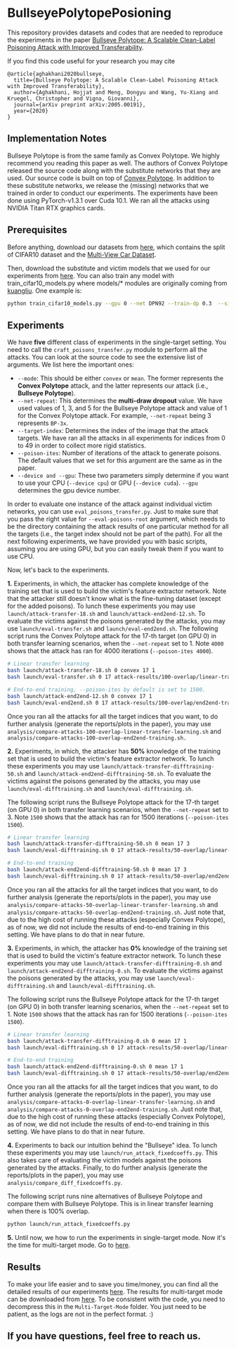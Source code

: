 # BullseyePolytopePosioning
This repository provides datasets and codes that are needed to reproduce the experiments in the paper [Bullseye Polytope: A Scalable Clean-Label Poisoning Attack with Improved Transferability](https://arxiv.org/abs/2005.00191).

If you find this code useful for your research you may cite
```
@article{aghakhani2020bullseye,
  title={Bullseye Polytope: A Scalable Clean-Label Poisoning Attack with Improved Transferability},
  author={Aghakhani, Hojjat and Meng, Dongyu and Wang, Yu-Xiang and Kruegel, Christopher and Vigna, Giovanni},
  journal={arXiv preprint arXiv:2005.00191},
  year={2020}
}
```

## Implementation Notes
Bullseye Polytope is from the same family as Convex Polytope. We highly recommend you reading this paper as well.
The authors of Convex Polytope released the source code along with the substitute networks that they are used.
Our source code is built on top of [Convex Polytope](https://github.com/zhuchen03/ConvexPolytopePosioning/).
In addition to these substitute networks, we release the (missing) networks that we trained in order to conduct our experiments.
The experiments have been done using PyTorch-v1.3.1 over Cuda 10.1. We ran all the attacks using NVIDIA Titan RTX graphics cards.

## Prerequisites
Before anything, download our datasets from [here](https://drive.google.com/file/d/1Q5aPrOu8bus8H9_3pTdFBn0xl5vAlVf7/view?usp=sharing), which contains the split of CIFAR10 dataset and the [Multi-View Car Dataset](https://www.epfl.ch/labs/cvlab/data/data-pose-index-php/).

Then, download the substitute and victim models that we used for our experiments from [here](https://drive.google.com/file/d/12YH4Fd8WhZyZDDWvXaTj5qJfNAIB2Baj/view?usp=sharing).
You can also train any model with train_cifar10_models.py where models/* modules are originally coming from [kuangliu](https://github.com/kuangliu/pytorch-cifar.git).
One example is:
```bash
python train_cifar10_models.py --gpu 0 --net DPN92 --train-dp 0.3  --sidx 0 --eidx 4800
```

## Experiments
We have **five** different class of experiments in the single-target setting. You need to call the `craft_poisons_transfer.py` module to perform all the attacks. You can look at the source code to see the extensive list of arguments. We list here the important ones:
* `--mode`: This should be either `convex` or `mean`. The former represents the **Convex Polytope** attack, and the latter represents our attack (i.e., **Bullseye Polytope**).
* `--net-repeat`: This determines the **multi-draw dropout** value. We have used values of 1, 3, and 5 for the Bullseye Polytope attack and value of 1 for the Convex Polytope attack. For example, `--net-repeat` being 3 represents `BP-3x`.
* `--target-index`: Determines the index of the image that the attack targets. We have ran all the attacks in all experiments for indices from 0 to 49 in order to collect more rigid statistics.
* `--poison-ites`: Number of iterations of the attack to generate poisons. The default values that we set for this argument are the same as in the paper.
* `--device and --gpu`: These two parameters simply determine if you want to use your CPU (`--device cpu`) or GPU (`--device cuda`). `--gpu` determines the gpu device number.

In order to evaluate one instance of the attack against individual victim networks, you can use `eval_poisons_transfer.py`. Just to make sure that you pass the right value for `--eval-poisons-root` argument, which needs to be the directory containing the attack results of one particular method for all the targets (i.e., the target index should not be part of the path).
For all the next following experiments, we have provided you with basic scripts, assuming you are using GPU, but you can easily tweak them if you want to use CPU.

Now, let's back to the experiments.

**1.** Experiments, in which, the attacker has complete knowledge of the training set that is used to build the victim's feature extractor network. Note that the attacker still doesn't know what is the fine-tuning dataset (except for the added poisons). To lunch these experiments you may use `launch/attack-transfer-18.sh` and `launch/attack-end2end-12.sh`. To evaluate the victims against the poisons generated by the attacks, you may use `launch/eval-transfer.sh` and `launch/eval-end2end.sh`.
The following script runs the Convex Polytope attack for the 17-th target (on GPU 0) in both transfer learning scenarios, when the `--net-repeat` set to 1. Note `4000` shows that the attack has ran for 4000 iterations (`--poison-ites 4000`).
```bash
# Linear transfer learning
bash launch/attack-transfer-18.sh 0 convex 17 1
bash launch/eval-transfer.sh 0 17 attack-results/100-overlap/linear-transfer-learning/convex/4000/

# End-to-end training, --poison-ites by default is set to 1500.
bash launch/attack-end2end-12.sh 0 convex 17 1
bash launch/eval-end2end.sh 0 17 attack-results/100-overlap/end2end-training/convex/1500/
```

Once you ran all the attacks for all the target indices that you want, to do further analysis (generate the reports/plots in the paper), you may use `analysis/compare-attacks-100-overlap-linear-transfer-learning.sh` and `analysis/compare-attacks-100-overlap-end2end-training.sh.`


**2.** Experiments, in which, the attacker has **50%** knowledge of the training set that is used to build the victim's feature extractor network. To lunch these experiments you may use `launch/attack-transfer-difftraining-50.sh` and `launch/attack-end2end-difftraining-50.sh`. To evaluate the victims against the poisons generated by the attacks, you may use `launch/eval-difftraining.sh` and `launch/eval-difftraining.sh`.

The following script runs the Bullseye Polytope attack for the 17-th target (on GPU 0) in both transfer learning scenarios, when the `--net-repeat` set to 3. Note `1500` shows that the attack has ran for 1500 iterations (`--poison-ites 1500`).
```bash
# Linear transfer learning
bash launch/attack-transfer-difftraining-50.sh 0 mean 17 3
bash launch/eval-difftraining.sh 0 17 attack-results/50-overlap/linear-transfer-learning/mean-3Repeat/1500

# End-to-end training
bash launch/attack-end2end-difftraining-50.sh 0 mean 17 3
bash launch/eval-difftraining.sh 0 17 attack-results/50-overlap/end2end-training/mean-3Repeat/1500
```

Once you ran all the attacks for all the target indices that you want, to do further analysis (generate the reports/plots in the paper), you may use `analysis/compare-attacks-50-overlap-linear-transfer-learning.sh` and `analysis/compare-attacks-50-overlap-end2end-training.sh`. Just note that, due to the high cost of running these attacks (especially Convex Polytope), as of now, we did not include the results of end-to-end training in this setting. We have plans to do that in near future.

**3.** Experiments, in which, the attacker has **0%** knowledge of the training set that is used to build the victim's feature extractor network. To lunch these experiments you may use `launch/attack-transfer-difftraining-0.sh` and `launch/attack-end2end-difftraining-0.sh`. To evaluate the victims against the poisons generated by the attacks, you may use `launch/eval-difftraining.sh` and `launch/eval-difftraining.sh`.

The following script runs the Bullseye Polytope attack for the 17-th target (on GPU 0) in both transfer learning scenarios, when the `--net-repeat` set to 1. Note `1500` shows that the attack has ran for 1500 iterations (`--poison-ites 1500`).
```bash
# Linear transfer learning
bash launch/attack-transfer-difftraining-0.sh 0 mean 17 1
bash launch/eval-difftraining.sh 0 17 attack-results/50-overlap/linear-transfer-learning/mean/1500

# End-to-end training
bash launch/attack-end2end-difftraining-0.sh 0 mean 17 1
bash launch/eval-difftraining.sh 0 17 attack-results/50-overlap/end2end-training/mean/1500
```

Once you ran all the attacks for all the target indices that you want, to do further analysis (generate the reports/plots in the paper), you may use `analysis/compare-attacks-0-overlap-linear-transfer-learning.sh` and `analysis/compare-attacks-0-overlap-end2end-training.sh`. Just note that, due to the high cost of running these attacks (especially Convex Polytope), as of now, we did not include the results of end-to-end training in this setting. We have plans to do that in near future.

**4.** Experiments to back our intuition behind the "Bullseye" idea. To lunch these experiments you may use `launch/run_attack_fixedcoeffs.py`. This also takes care of evaluating the victim models against the poisons generated by the attacks. Finally, to do further analysis (generate the reports/plots in the paper), you may use `analysis/compare_diff_fixedcoeffs.py`.

The following script runs nine alternatives of Bullseye Polytope and compare them with Bullseye Polytope. This is in linear transfer learning when there is 100% overlap.
```bash
python launch/run_attack_fixedcoeffs.py
```

**5.** Until now, we how to run the experiments in single-target mode. Now it's the time for multi-target mode. Go to [here](Multi-Target-Mode).

## Results
To make your life easier and to save you time/money, you can find all the detailed results of our experiments [here](https://drive.google.com/file/d/1acoiCk-P1T-V1OumEPTDz3nTu9tpxDH1/view?usp=sharing).
The results for multi-target mode can be downloaded from [here](https://drive.google.com/file/d/1xMdzbi3ktVtipk8pqxkzQ28ajOHEnqEK/view?usp=sharing). To be consistent with the code, you need to decompress this in the `Multi-Target-Mode` folder.
You just need to be patient, as the logs are not in the perfect format. :)

##  If you have questions, feel free to reach us.
